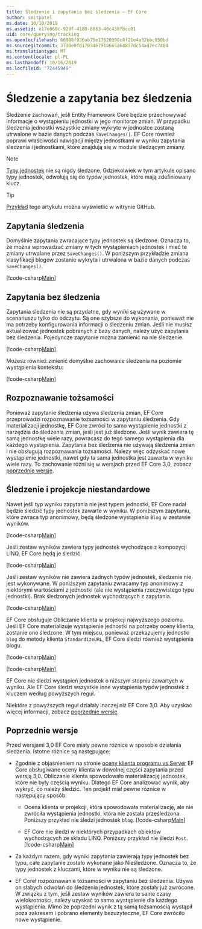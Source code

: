 ```yaml
---
title: Śledzenie i zapytania bez śledzenia — EF Core
author: smitpatel
ms.date: 10/10/2019
ms.assetid: e17e060c-929f-4180-8883-40c438fbcc01
uid: core/querying/tracking
ms.openlocfilehash: 66988f936ab75e17620398c8f21e4a32bbc950bd
ms.sourcegitcommit: 37d0e0fd1703467918665a64837dc54ad2ec7484
ms.translationtype: MT
ms.contentlocale: pl-PL
ms.lasthandoff: 10/16/2019
ms.locfileid: "72445949"
---
```

# <a name="tracking-vs-no-tracking-queries"></a>Śledzenie a zapytania bez śledzenia

Śledzenie zachowań, jeśli Entity Framework Core będzie przechowywać informacje o wystąpieniu jednostki w jego monitorze zmian. W przypadku śledzenia jednostki wszystkie zmiany wykryte w jednostce zostaną utrwalone w bazie danych podczas `SaveChanges()`. EF Core również poprawi właściwości nawigacji między jednostkami w wyniku zapytania śledzenia i jednostkami, które znajdują się w module śledzącym zmiany.

> [!NOTE]
> [Typy jednostek](xref:core/modeling/keyless-entity-types) nie są nigdy śledzone. Gdziekolwiek w tym artykule opisano typy jednostek, odwołują się do typów jednostek, które mają zdefiniowany klucz.

> [!TIP]  
> [Przykład](https://github.com/aspnet/EntityFramework.Docs/tree/master/samples/core/Querying) tego artykułu można wyświetlić w witrynie GitHub.

## <a name="tracking-queries"></a>Zapytania śledzenia

Domyślnie zapytania zwracające typy jednostek są śledzone. Oznacza to, że można wprowadzać zmiany w tych wystąpieniach jednostek i mieć te zmiany utrwalane przez `SaveChanges()`. W poniższym przykładzie zmiana klasyfikacji blogów zostanie wykryta i utrwalona w bazie danych podczas `SaveChanges()`.

[!code-csharp[Main](../../../samples/core/Querying/Tracking/Sample.cs#Tracking)]

## <a name="no-tracking-queries"></a>Zapytania bez śledzenia

Zapytania śledzenia nie są przydatne, gdy wyniki są używane w scenariuszu tylko do odczytu. Są one szybsze do wykonania, ponieważ nie ma potrzeby konfigurowania informacji o śledzeniu zmian. Jeśli nie musisz aktualizować jednostek pobranych z bazy danych, należy użyć zapytania bez śledzenia. Pojedyncze zapytanie można zamienić na nie śledzenie.

[!code-csharp[Main](../../../samples/core/Querying/Tracking/Sample.cs#NoTracking)]

Możesz również zmienić domyślne zachowanie śledzenia na poziomie wystąpienia kontekstu:

[!code-csharp[Main](../../../samples/core/Querying/Tracking/Sample.cs#ContextDefaultTrackingBehavior)]

## <a name="identity-resolution"></a>Rozpoznawanie tożsamości

Ponieważ zapytanie śledzenia używa śledzenia zmian, EF Core przeprowadzi rozpoznawanie tożsamości w zapytaniu śledzenia. Gdy materializacji jednostkę, EF Core zwróci to samo wystąpienie jednostki z narzędzia do śledzenia zmian, jeśli jest już śledzone. Jeśli wynik zawiera tę samą jednostkę wiele razy, powracasz do tego samego wystąpienia dla każdego wystąpienia. Zapytania bez śledzenia nie używają śledzenia zmian i nie obsługują rozpoznawania tożsamości. Należy więc odzyskać nowe wystąpienie jednostki, nawet gdy ta sama jednostka jest zawarta w wyniku wiele razy. To zachowanie różni się w wersjach przed EF Core 3,0, zobacz [poprzednie wersje](#previous-versions).

## <a name="tracking-and-custom-projections"></a>Śledzenie i projekcje niestandardowe

Nawet jeśli typ wyniku zapytania nie jest typem jednostki, EF Core nadal będzie śledzić typy jednostek zawarte w wyniku. W poniższym zapytaniu, które zwraca typ anonimowy, będą śledzone wystąpienia `Blog` w zestawie wyników.

[!code-csharp[Main](../../../samples/core/Querying/Tracking/Sample.cs#CustomProjection1)]

Jeśli zestaw wyników zawiera typy jednostek wychodzące z kompozycji LINQ, EF Core będą je śledzić.

[!code-csharp[Main](../../../samples/core/Querying/Tracking/Sample.cs#CustomProjection2)]

Jeśli zestaw wyników nie zawiera żadnych typów jednostek, śledzenie nie jest wykonywane. W poniższym zapytaniu zwracamy typ anonimowy z niektórymi wartościami z jednostki (ale nie wystąpienia rzeczywistego typu jednostki). Brak śledzonych jednostek wychodzących z zapytania.

[!code-csharp[Main](../../../samples/core/Querying/Tracking/Sample.cs#CustomProjection3)]

 EF Core obsługuje Obliczanie klienta w projekcji najwyższego poziomu. Jeśli EF Core materializuje wystąpienie jednostki na potrzeby oceny klienta, zostanie ono śledzone. W tym miejscu, ponieważ przekazujemy jednostki `blog` do metody klienta `StandardizeURL`, EF Core śledzi również wystąpienia blogu.

[!code-csharp[Main](../../../samples/core/Querying/Tracking/Sample.cs#ClientProjection)]

[!code-csharp[Main](../../../samples/core/Querying/Tracking/Sample.cs#ClientMethod)]

EF Core nie śledzi wystąpień jednostek o niższym stopniu zawartych w wyniku. Ale EF Core śledzi wszystkie inne wystąpienia typów jednostek z kluczem według powyższych reguł.

Niektóre z powyższych reguł działały inaczej niż EF Core 3,0. Aby uzyskać więcej informacji, zobacz [poprzednie wersje](#previous-versions).

## <a name="previous-versions"></a>Poprzednie wersje

Przed wersjami 3,0 EF Core miały pewne różnice w sposobie działania śledzenia. Istotne różnice są następujące:

- Zgodnie z objaśnieniem na stronie [oceny klienta programu vs Server](xref:core/querying/client-eval) EF Core obsługiwane oceny klienta w dowolnej części zapytania przed wersją 3,0. Obliczanie klienta spowodowało materializację jednostek, które nie były częścią wyniku. Dlatego EF Core analizować wynik, aby wykryć, co należy śledzić. Ten projekt miał pewne różnice w następujący sposób:
  - Ocena klienta w projekcji, która spowodowała materializację, ale nie zwróciła wystąpienia jednostki, która nie została prześledzona. Poniższy przykład nie śledzi jednostek `blog`.
    [!code-csharp[Main](../../../samples/core/Querying/Tracking/Sample.cs#ClientProjection)]

  - EF Core nie śledzi w niektórych przypadkach obiektów wychodzących ze składu LINQ. Poniższy przykład nie śledzi `Post`.
    [!code-csharp[Main](../../../samples/core/Querying/Tracking/Sample.cs#CustomProjection2)]

- Za każdym razem, gdy wyniki zapytania zawierają typy jednostek bez typu, całe zapytanie zostało wykonane jako Nieśledzone. Oznacza to, że typy jednostek z kluczami, które w wyniku nie są śledzone.
- EF Coreł rozpoznawanie tożsamości w zapytaniu bez śledzenia. Używa on słabych odwołań do śledzenia jednostek, które zostały już zwrócone. W związku z tym, jeśli zestaw wyników zawiera te same czasy wielokrotności, należy uzyskać to samo wystąpienie dla każdego wystąpienia. Mimo że poprzedni wynik z tą samą tożsamością wystąpił poza zakresem i pobrano elementy bezużyteczne, EF Core zwróciło nowe wystąpienie.
